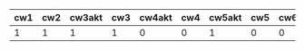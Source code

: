 | cw1 | cw2 | cw3akt | cw3 | cw4akt | cw4 | cw5akt | cw5 | cw6 | cw7akt | cw7 | cw8akt | cw8 |
|-----|-----|--------|-----|--------|-----|--------|-----|-----|--------|-----|--------|-----|
|   1 |   1 |      1 |   1 |      0 |   0 |      1 |   0 |   0 |      0 |   0 |      0 | ?   |
